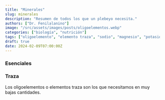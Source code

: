```yaml
---
title: "Minerales"
slug: minerales
description: "Resumen de todos los que un plebeyo necesita."
authors: ["Dr. Fenilalanino"]
image: "/src/assets/images/posts/oligoelementos.webp"
categories: ["biología", "nutrición"]
tags: ["oligoelemento", "elemento traza", "sodio", "magnesio", "potasio", "cloro", "fósforo", "zinc", "hierro", "yodo", "flúor", "selenio", "cobre", "manganeso", "cromo", "molibdeno", "cobalto", "niquel"]
draft: true
date: 2024-02-09T07:00:00Z
---
```


### Esenciales

### Traza

Los oligoelementos o elementos traza son los que necesitamos en muy bajas cantidades.

